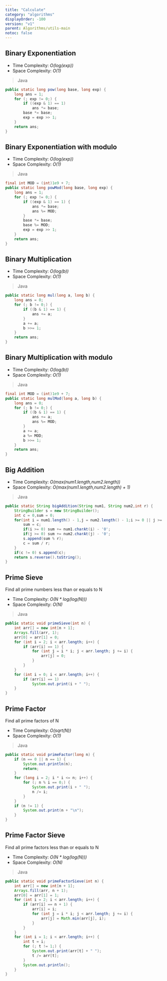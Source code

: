 ```yaml
---
title: "Calculate"
category: "algorithms"
displayOrder: -100
version: "v1"
parent: Algorithms/utils-main
notoc: false
---
```


## Binary Exponentiation
- Time Complexity: *O(log(exp))*
- Space Complexity: *O(1)*

> Java

```java
public static long pow(long base, long exp) {
    long ans = 1;
    for (; exp != 0;) {
        if ((exp & 1) == 1)
            ans *= base;
        base *= base;
        exp = exp >> 1;
    }
    return ans;
}
```

## Binary Exponentiation with modulo
- Time Complexity: *O(log(exp))*
- Space Complexity: *O(1)*

> Java

```java
final int MOD = (int)1e9 + 7; 
public static long powMod(long base, long exp) {
    long ans = 1;
    for (; exp != 0;) {
        if ((exp & 1) == 1) {
            ans *= base;
            ans %= MOD;
        }
        base *= base;
        base %= MOD;
        exp = exp >> 1;
    }
    return ans;
}
```

## Binary Multiplication
- Time Complexity: *O(log(b))*
- Space Complexity: *O(1)*

> Java

```java
public static long mul(long a, long b) {
    long ans = 0;
    for (; b != 0;) {
        if ((b & 1) == 1) {
            ans += a;
        }
        a += a;
        b >>= 1;
    }
    return ans;
}
```

## Binary Multiplication with modulo
- Time Complexity: *O(log(b))*
- Space Complexity: *O(1)*

> Java

```java
final int MOD = (int)1e9 + 7; 
public static long mulMod(long a, long b) {
    long ans = 0;
    for (; b != 0;) {
        if ((b & 1) == 1) {
            ans += a;
            ans %= MOD;
        }
        a += a;
        a %= MOD;
        b >>= 1;
    }
    return ans;
}
```

## Big Addition
- Time Complexity: *O(max(num1.length,num2.length))*
- Space Complexity: *O(max(num1.length,num2.length) + 1)*

> Java

```java
public static String bigAddition(String num1, String num2,int r) {
    StringBuilder s = new StringBuilder();
    int c = 0,sum = 0;
    for(int i = num1.length() - 1,j = num2.length() - 1;i >= 0 || j >= 0;i--,j--){
        sum = c;
        if(i >= 0) sum += num1.charAt(i) - '0';
        if(j >= 0) sum += num2.charAt(j) - '0';
        s.append(sum % r);
        c = sum / r;
    }
    if(c != 0) s.append(c);
    return s.reverse().toString();
}
```

## Prime Sieve
Find all prime numbers less than or equals to N
- Time Complexity: *O(N * log(log(N)))*
- Space Complexity: *O(N)*

> Java
```java
public static void primeSieve(int n) {
    int arr[] = new int[n + 1];
    Arrays.fill(arr, 1);
    arr[0] = arr[1] = 0;
    for (int i = 2; i < arr.length; i++) {
        if (arr[i] == 1) {
            for (int j = i * i; j < arr.length; j += i) {
                arr[j] = 0;
            }
        }
    }
    for (int i = 0; i < arr.length; i++) {
        if (arr[i] == 1)
            System.out.print(i + " ");
    }
}
```

## Prime Factor
Find all prime factors of N
- Time Complexity: *O(sqrt(N))*
- Space Complexity: *O(1)*

> Java
```java
public static void primeFactor(long n) {
    if (n == 0 || n == 1) {
        System.out.println(n);
        return;
    }
    for (long i = 2; i * i <= n; i++) {
        for (; n % i == 0;) {
            System.out.print(i + " ");
            n /= i;
        }
    }
    if (n != 1) {
        System.out.print(n + "\n");
    }
}
```

## Prime Factor Sieve
Find all prime factors less than or equals to N
- Time Complexity: *O(N * log(log(N)))*
- Space Complexity: *O(N)*

> Java
```java
public static void primeFactorSieve(int n) {
    int arr[] = new int[n + 1];
    Arrays.fill(arr, n + 1);
    arr[0] = arr[1] = 1;
    for (int i = 2; i < arr.length; i++) {
        if (arr[i] == n + 1) {
            arr[i] = i;
            for (int j = i * i; j < arr.length; j += i) {
                arr[j] = Math.min(arr[j], i);
            }
        }
    }
    for (int i = 1; i < arr.length; i++) {
        int t = i;
        for (; t != 1;) {
            System.out.print(arr[t] + " ");
            t /= arr[t];
        }
        System.out.println();
    }
}
```